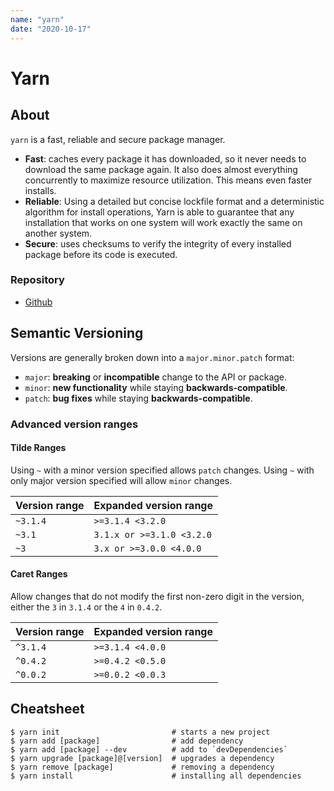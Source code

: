 ```yaml
---
name: "yarn"
date: "2020-10-17"
---
```


# Yarn

## About

`yarn` is a fast, reliable and secure package manager.

- **Fast**: caches every package it has downloaded, so it never needs to download the same package again. It also does almost everything concurrently to maximize resource utilization. This means even faster installs.
- **Reliable**: Using a detailed but concise lockfile format and a deterministic algorithm for install operations, Yarn is able to guarantee that any installation that works on one system will work exactly the same on another system.
- **Secure**: uses checksums to verify the integrity of every installed package before its code is executed.

### Repository

- [Github](https://github.com/yarnpkg/yarn)

## Semantic Versioning

Versions are generally broken down into a `major.minor.patch` format:

- `major`: **breaking** or **incompatible** change to the API or package.
- `minor`: **new functionality** while staying **backwards-compatible**.
- `patch`: **bug fixes** while staying **backwards-compatible**.

### Advanced version ranges

#### Tilde Ranges

Using `~` with a minor version specified allows `patch` changes. Using `~` with only major version specified will allow `minor` changes.

| **Version range** | **Expanded version range** |
| ----------------- | -------------------------- |
| `~3.1.4`          | `>=3.1.4 <3.2.0`           |
| `~3.1`            | `3.1.x or >=3.1.0 <3.2.0`  |
| `~3`              | `3.x or >=3.0.0 <4.0.0`    |

#### Caret Ranges

Allow changes that do not modify the first non-zero digit in the version, either the `3` in `3.1.4` or the `4` in `0.4.2`.

| **Version range** | **Expanded version range** |
| ----------------- | -------------------------- |
| `^3.1.4`          | `>=3.1.4 <4.0.0`           |
| `^0.4.2`          | `>=0.4.2 <0.5.0`           |
| `^0.0.2`          | `>=0.0.2 <0.0.3`           |

## Cheatsheet

```
$ yarn init                         # starts a new project
$ yarn add [package]                # add dependency
$ yarn add [package] --dev          # add to `devDependencies`
$ yarn upgrade [package]@[version]  # upgrades a dependency
$ yarn remove [package]             # removing a dependency
$ yarn install                      # installing all dependencies
```
